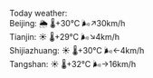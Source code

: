Today weather:  
Beijing: 🌦   🌡️+30°C 🌬️↗30km/h  
Tianjin: ☀️   🌡️+29°C 🌬️↘4km/h  
Shijiazhuang: ☀️   🌡️+30°C 🌬️←4km/h  
Tangshan: ☀️   🌡️+32°C 🌬️→16km/h  
